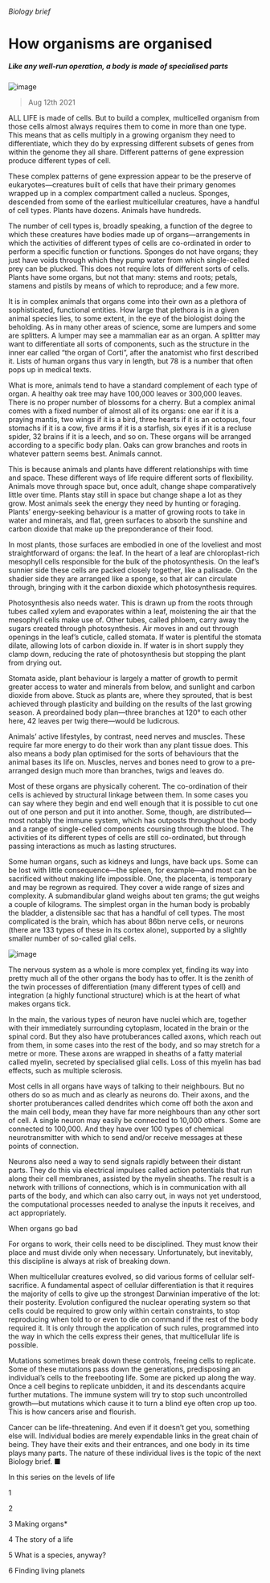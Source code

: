 ###### Biology brief
# How organisms are organised 
##### Like any well-run operation, a body is made of specialised parts 
![image](images/20210814_SBD001_0.jpg) 
> Aug 12th 2021 
ALL LIFE is made of cells. But to build a complex, multicelled organism from those cells almost always requires them to come in more than one type. This means that as cells multiply in a growing organism they need to differentiate, which they do by expressing different subsets of genes from within the genome they all share. Different patterns of gene expression produce different types of cell.
These complex patterns of gene expression appear to be the preserve of eukaryotes—creatures built of cells that have their primary genomes wrapped up in a complex compartment called a nucleus. Sponges, descended from some of the earliest multicellular creatures, have a handful of cell types. Plants have dozens. Animals have hundreds.

The number of cell types is, broadly speaking, a function of the degree to which these creatures have bodies made up of organs—arrangements in which the activities of different types of cells are co-ordinated in order to perform a specific function or functions. Sponges do not have organs; they just have voids through which they pump water from which single-celled prey can be plucked. This does not require lots of different sorts of cells. Plants have some organs, but not that many: stems and roots; petals, stamens and pistils by means of which to reproduce; and a few more.
It is in complex animals that organs come into their own as a plethora of sophisticated, functional entities. How large that plethora is in a given animal species lies, to some extent, in the eye of the biologist doing the beholding. As in many other areas of science, some are lumpers and some are splitters. A lumper may see a mammalian ear as an organ. A splitter may want to differentiate all sorts of components, such as the structure in the inner ear called “the organ of Corti”, after the anatomist who first described it. Lists of human organs thus vary in length, but 78 is a number that often pops up in medical texts.
What is more, animals tend to have a standard complement of each type of organ. A healthy oak tree may have 100,000 leaves or 300,000 leaves. There is no proper number of blossoms for a cherry. But a complex animal comes with a fixed number of almost all of its organs: one ear if it is a praying mantis, two wings if it is a bird, three hearts if it is an octopus, four stomachs if it is a cow, five arms if it is a starfish, six eyes if it is a recluse spider, 32 brains if it is a leech, and so on. These organs will be arranged according to a specific body plan. Oaks can grow branches and roots in whatever pattern seems best. Animals cannot.
This is because animals and plants have different relationships with time and space. These different ways of life require different sorts of flexibility. Animals move through space but, once adult, change shape comparatively little over time. Plants stay still in space but change shape a lot as they grow. Most animals seek the energy they need by hunting or foraging. Plants’ energy-seeking behaviour is a matter of growing roots to take in water and minerals, and flat, green surfaces to absorb the sunshine and carbon dioxide that make up the preponderance of their food.
In most plants, those surfaces are embodied in one of the loveliest and most straightforward of organs: the leaf. In the heart of a leaf are chloroplast-rich mesophyll cells responsible for the bulk of the photosynthesis. On the leaf’s sunnier side these cells are packed closely together, like a palisade. On the shadier side they are arranged like a sponge, so that air can circulate through, bringing with it the carbon dioxide which photosynthesis requires.
Photosynthesis also needs water. This is drawn up from the roots through tubes called xylem and evaporates within a leaf, moistening the air that the mesophyll cells make use of. Other tubes, called phloem, carry away the sugars created through photosynthesis. Air moves in and out through openings in the leaf’s cuticle, called stomata. If water is plentiful the stomata dilate, allowing lots of carbon dioxide in. If water is in short supply they clamp down, reducing the rate of photosynthesis but stopping the plant from drying out.
Stomata aside, plant behaviour is largely a matter of growth to permit greater access to water and minerals from below, and sunlight and carbon dioxide from above. Stuck as plants are, where they sprouted, that is best achieved through plasticity and building on the results of the last growing season. A preordained body plan—three branches at 120° to each other here, 42 leaves per twig there—would be ludicrous.
Animals’ active lifestyles, by contrast, need nerves and muscles. These require far more energy to do their work than any plant tissue does. This also means a body plan optimised for the sorts of behaviours that the animal bases its life on. Muscles, nerves and bones need to grow to a pre-arranged design much more than branches, twigs and leaves do.
Most of these organs are physically coherent. The co-ordination of their cells is achieved by structural linkage between them. In some cases you can say where they begin and end well enough that it is possible to cut one out of one person and put it into another. Some, though, are distributed—most notably the immune system, which has outposts throughout the body and a range of single-celled components coursing through the blood. The activities of its different types of cells are still co-ordinated, but through passing interactions as much as lasting structures.
Some human organs, such as kidneys and lungs, have back ups. Some can be lost with little consequence—the spleen, for example—and most can be sacrificed without making life impossible. One, the placenta, is temporary and may be regrown as required. They cover a wide range of sizes and complexity. A submandibular gland weighs about ten grams; the gut weighs a couple of kilograms. The simplest organ in the human body is probably the bladder, a distensible sac that has a handful of cell types. The most complicated is the brain, which has about 86bn nerve cells, or neurons (there are 133 types of these in its cortex alone), supported by a slightly smaller number of so-called glial cells.
![image](images/20210814_SBC003.png) 

The nervous system as a whole is more complex yet, finding its way into pretty much all of the other organs the body has to offer. It is the zenith of the twin processes of differentiation (many different types of cell) and integration (a highly functional structure) which is at the heart of what makes organs tick.
In the main, the various types of neuron have nuclei which are, together with their immediately surrounding cytoplasm, located in the brain or the spinal cord. But they also have protuberances called axons, which reach out from them, in some cases into the rest of the body, and so may stretch for a metre or more. These axons are wrapped in sheaths of a fatty material called myelin, secreted by specialised glial cells. Loss of this myelin has bad effects, such as multiple sclerosis.
Most cells in all organs have ways of talking to their neighbours. But no others do so as much and as clearly as neurons do. Their axons, and the shorter protuberances called dendrites which come off both the axon and the main cell body, mean they have far more neighbours than any other sort of cell. A single neuron may easily be connected to 10,000 others. Some are connected to 100,000. And they have over 100 types of chemical neurotransmitter with which to send and/or receive messages at these points of connection.
Neurons also need a way to send signals rapidly between their distant parts. They do this via electrical impulses called action potentials that run along their cell membranes, assisted by the myelin sheaths. The result is a network with trillions of connections, which is in communication with all parts of the body, and which can also carry out, in ways not yet understood, the computational processes needed to analyse the inputs it receives, and act appropriately.
When organs go bad
For organs to work, their cells need to be disciplined. They must know their place and must divide only when necessary. Unfortunately, but inevitably, this discipline is always at risk of breaking down.
When multicellular creatures evolved, so did various forms of cellular self-sacrifice. A fundamental aspect of cellular differentiation is that it requires the majority of cells to give up the strongest Darwinian imperative of the lot: their posterity. Evolution configured the nuclear operating system so that cells could be required to grow only within certain constraints, to stop reproducing when told to or even to die on command if the rest of the body required it. It is only through the application of such rules, programmed into the way in which the cells express their genes, that multicellular life is possible.
Mutations sometimes break down these controls, freeing cells to replicate. Some of these mutations pass down the generations, predisposing an individual’s cells to the freebooting life. Some are picked up along the way. Once a cell begins to replicate unbidden, it and its descendants acquire further mutations. The immune system will try to stop such uncontrolled growth—but mutations which cause it to turn a blind eye often crop up too. This is how cancers arise and flourish.
Cancer can be life-threatening. And even if it doesn’t get you, something else will. Individual bodies are merely expendable links in the great chain of being. They have their exits and their entrances, and one body in its time plays many parts. The nature of these individual lives is the topic of the next Biology brief. ■
In this series on the levels of life
1 
2 
3 Making organs*
4 The story of a life
5 What is a species, anyway?
6 Finding living planets

